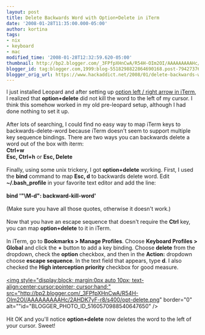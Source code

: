 ```yaml
---
layout: post
title: Delete Backwards Word with Option+Delete in iTerm
date: '2008-01-28T11:35:00.000-05:00'
author: kortina
tags:
- nix
- keyboard
- mac
modified_time: '2008-01-28T12:32:59.620-05:00'
thumbnail: http://bp2.blogger.com/_3FPfpXHnCwA/R54H-OIm2OI/AAAAAAAAAHc/2AHDK7yF-r8/s72-c/opt-delete.png
blogger_id: tag:blogger.com,1999:blog-5518298822864690168.post-7942737694547143915
blogger_orig_url: https://www.hackaddict.net/2008/01/delete-backwards-word-with-optiondelete.html
---
```


I just installed Leopard and after setting up <a href="http://hackaddict.blogspot.com/2007/07/skip-to-next-or-previous-word-in-iterm.html" title="hackaddict.net: Skip to Next or Previous Word in iTerm Using Alt / Option + Left or Right Arrow Keys">option left / right arrow in iTerm</a>, I realized that <b>option+delete</b> did not kill the word to the left of my cursor.  I think this somehow worked in my old pre-leopard setup, although I had done nothing to set it up.<br /><br />After lots of searching, I could find no easy way to map iTerm keys to backwards-delete-word because iTerm doesn't seem to support multiple key sequence bindings.  There are two ways you can backwards delete a word out of the box with iterm:<br /><b>Ctrl+w</b><br /><b>Esc, Ctrl+h</b> or <b>Esc, Delete</b><br /><br />Finally, using some unix trickery, I got <b>option+delete</b> working.  First, I used the <b>bind</b> command to map <b>Esc, d</b> to backwards delete word. Edit <b>~/.bash_profile</b> in your favorite text editor and add the line:<br /><br /><b>bind '"\M-d": backward-kill-word'</b><br /><br />(Make sure you have all those quotes, otherwise it doesn't work.)<br /><br />Now that you have an escape sequence that doesn't require the <b>Ctrl</b> key, you can map <b>option+delete</b> to it in iTerm.<br /><br />In iTerm, go to <b>Bookmarks > Manage Profiles</b>.  Choose <b>Keyboard Profiles > Global</b> and click the <b>+</b> button to add a key binding.  Choose <b>delete</b> from the dropdown, check the <b>option</b> checkbox, and then in the <b>Action:</b> dropdown choose <b>escape sequence</b>.  In the text field that appears, type <b>d</b>.  I also checked the <b>High interception priority</b> checkbox for good measure.  <br /><br /><a onblur="try {parent.deselectBloggerImageGracefully();} catch(e) {}" href="http://bp2.blogger.com/_3FPfpXHnCwA/R54H-OIm2OI/AAAAAAAAAHc/2AHDK7yF-r8/s1600-h/opt-delete.png"><img style="display:block; margin:0px auto 10px; text-align:center;cursor:pointer; cursor:hand;" src="http://bp2.blogger.com/_3FPfpXHnCwA/R54H-OIm2OI/AAAAAAAAAHc/2AHDK7yF-r8/s400/opt-delete.png" border="0" alt=""id="BLOGGER_PHOTO_ID_5160570988540647650" /></a><br /><br />Hit OK and you'll notice <b>option+delete</b> now deletes the word to the left of your cursor.  Sweet!